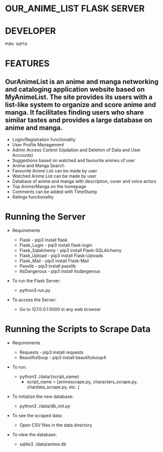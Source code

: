 # OUR_ANIME_LIST FLASK SERVER

# DEVELOPER
	PURU GUPTA

# FEATURES

## OurAnimeList is an anime and manga networking and cataloging application website based on MyAnimeList. The site provides its users with a list-like system to organize and score anime and manga. It facilitates finding users who share similar tastes and provides a large database on anime and manga. 

* Login/Registration functionality
* User Profile Management
* Admin Access Control (Updation and Deletion of Data and User Accounts)
* Suggestions based on watched and favourite animes of user
* Anime and Manga Search
* Favourite Anime List can be made by user
* Watched Anime List can be made by user
* Database of anime and manga with description, cover and voice actors
* Top Anime/Manga on the homepage
* Comments can be added with TimeStamp
* Ratings functionality


# Running the Server
* Requirements
    * Flask - pip3 install flask
    * Flask_Login - pip3 install flask-login
    * Flask_Sqlalchemy - pip3 install Flask-SQLAlchemy
    * Flask_Upload - pip3 install Flask-Uploads
    * Flask_Mail - pip3 install Flask-Mail
    * Passlib - pip3 install passlib
    * ItsDangerous - pip3 install itsdangerous
    
* To run the Flask Server:
	* python3 run.py

* To access the Server:
    * Go to 127.0.0.1:5000 in any web browser

# Running the Scripts to Scrape Data
* Requirements
    * Requests - pip3 install requests
    * BeautifulSoup - pip3 install beautifulsoup4

* To run:
    * python3 ./data/{script_name} 
        * script_name = [animescrape.py, characters_scrape.py, chardata_scrape.py, etc. ]

* To initialize the new database:
    * python3 ./data/db_init.py

* To see the scraped data:
    * Open CSV files in the data directory

* To view the database:
    * sqlite3 ./data/anime.db


